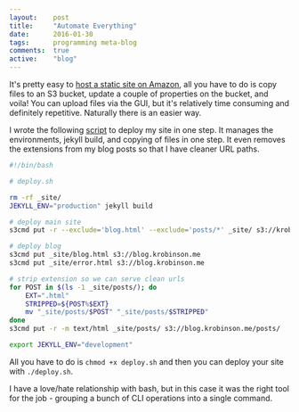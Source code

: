 ```yaml
---
layout:    post
title:     "Automate Everything"
date:      2016-01-30
tags:      programming meta-blog
comments:  true
active:    "blog"
---
```


It's pretty easy to [host a static site on Amazon](https://docs.aws.amazon.com/AmazonS3/latest/dev/WebsiteHosting.html), all you have to do is copy files to an S3 bucket, update a couple of properties on the bucket, and voila! You can upload files via the GUI, but it's relatively time consuming and definitely repetitive. Naturally there is an easier way.

I wrote the following [script](https://github.com/robinske/personal-site/blob/master/deploy.sh) to deploy my site in one step. It manages the environments, jekyll build, and copying of files in one step. It even removes the extensions from my blog posts so that I have cleaner URL paths.

```bash
#!/bin/bash

# deploy.sh

rm -rf _site/
JEKYLL_ENV="production" jekyll build

# deploy main site
s3cmd put -r --exclude='blog.html' --exclude='posts/*' _site/ s3://krobinson.me

# deploy blog
s3cmd put _site/blog.html s3://blog.krobinson.me
s3cmd put _site/error.html s3://blog.krobinson.me

# strip extension so we can serve clean urls
for POST in $(ls -1 _site/posts/); do
    EXT=".html"
    STRIPPED=${POST%$EXT}
    mv "_site/posts/$POST" "_site/posts/$STRIPPED"
done
s3cmd put -r -m text/html _site/posts/ s3://blog.krobinson.me/posts/

export JEKYLL_ENV="development"
```

All you have to do is `chmod +x deploy.sh` and then you can deploy your site with `./deploy.sh`.

I have a love/hate relationship with bash, but in this case it was the right tool for the job - grouping a bunch of CLI operations into a single command.
<div class="line"></div>
